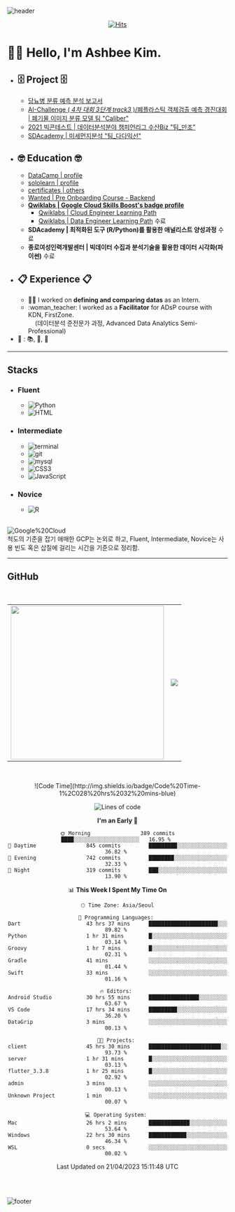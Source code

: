 ![header](https://capsule-render.vercel.app/api?type=waving&color=timeGradient&height=250&section=header&text=Ashbee%20Kim&fontSize=70&fontAlign=75&fontAlignY=45&desc=Codes,%20Docs,%20and%20Papers&descSize=20&descAlign=84&descAlignY=60)

  <div align=center>
	
  [![Hits](https://hits.seeyoufarm.com/api/count/incr/badge.svg?url=https%3A%2F%2Fgithub.com%2FAshbeeKim)](https://hits.seeyoufarm.com) 
	
  </div>

[//]: <> (대회 끝내고, script 공부하면서 capsule-render 참고한 방식으로 원하는 규격으로 재생성하기)


# 🙌🏻 Hello, I'm Ashbee Kim. 
* ## :file_cabinet: **Project** :file_cabinet:
  * [당뇨병 분류 예측 분석 보고서](https://docs.google.com/presentation/d/1C-j_9iaEcVS5mfMNPfzPMfVWOVj34lBlETePf6CTo2o/edit?usp=sharing)
  * [AI-Challenge ( _4차 대회 3단계 track3_ )/폐플라스틱 객체검출 예측 경진대회 | 폐기물 이미지 분류 모델 팀 "Caliber"](https://github.com/Proj-Caliber/Waste-Recycling-Image-Segmentation)
  * [2021 빅콘테스트 | 데이터분석분야 챔피언리그 수산Biz "팀_만조"](https://drive.google.com/file/d/1hCvM8B1dE7Mmhynd7sr88cPtLlFlF3Ud/view?usp=sharing)
  * [SDAcademy | 미세먼지분석 "팀_다다익선"](https://drive.google.com/file/d/1cqnHrDa93ztn9b4myRmc5PGxsOdbRAxG/view?usp=sharing)
* ## :nerd_face: **Education** :nerd_face:
  * [DataCamp | profile](https://www.datacamp.com/profile/ksbforest)
  * [sololearn | profile](https://www.sololearn.com/profile/21362772)
  * [certificates | others](https://drive.google.com/drive/folders/1AFk9ptH0VPadPxJ3Vv3By3qFXkfmwwhY?usp=sharing)
  * [Wanted | Pre Onboarding Course - Backend](https://github.com/PreOnboarding-Team-C)
  * **[Qwiklabs | Google Cloud Skills Boost's badge profile](https://www.cloudskillsboost.google/public_profiles/97e8f540-bf60-4f75-9a8e-025c1cc95a24)**
    * [Qwiklabs | Cloud Engineer Learning Path](https://www.cloudskillsboost.google/paths/11)
    * [Qwiklabs | Data Engineer Learning Path](https://www.cloudskillsboost.google/paths/16) 수료
  * **SDAcademy | 최적화된 도구 (R/Python)를 활용한 애널리스트 양성과정** 수료
  * **종로여성인력개발센터 | 빅데이터 수집과 분석기술을 활용한 데이터 시각화(파이썬)** 수료
* ## :clipboard: **Experience** :clipboard:
  * :woman_office_worker: I worked on **defining and comparing datas** as an Intern.
    <li> :woman_teacher: I worked as a <b>Facilitator</b> for ADsP course with KDN, FirstZone.</br>&nbsp&nbsp&nbsp&nbsp(데이터분석 준전문가 과정, Advanced Data Analytics Semi-Professional)</li>
* :key: : :books:, :art:, :candy:


---
[//]: <> (현재 보유 혹은 계발 중인 스킬셋)
## Stacks
* ### Fluent
  * <img alt="Python" src="https://img.shields.io/badge/Python-v3.7%20%7C%20v3.9-blue.svg?&style=flat&logo=Python&logoColor=white&labelColor=abcdef&cacheSeconds=3600$logoWidth=60"/>
  * <img alt="HTML" src="https://img.shields.io/badge/HTML5-jinja2%20%7C%20HTML-E34F26.svg?&style=flat&logo=HTML5&logoColor=white&labelColor=F99A66&cacheSeconds=3600$logoWidth=40"/>
* ### Intermediate
  * <img alt="terminal" src="https://img.shields.io/badge/shell-%20zsh%20%7C%20bash-999999.svg?&style=flat&logo=iTerm2&logoColor=white&labelColor=000000&cacheSeconds=3600$logoWidth=80"/>
  * <img alt="git" src="https://img.shields.io/badge/git-%20GitHub%20%7C%20GitLab%20-3e1166.svg?&style=flat&logo=git&labelColor=000000&cacheSeconds=3600$logoWidth=80"/>
  * <img alt="mysql" src="https://img.shields.io/badge/MySQL-%20MySQL%20%7C%20CloudSQL%20-4479A1.svg?&style=flat&logo=MySQL&labelColor=ffffff&cacheSeconds=3600$logoWidth=80"/>
  * <img alt="CSS3" src="https://img.shields.io/badge/%20CSS3%20-Bootstrap-lightblue.svg?&style=flat&logo=css3&logoColor=white&labelColor=1572B6&cacheSeconds=3600$logoWidth=50"/>
  * <img alt="JavaScript" src="https://img.shields.io/badge/%20vanillaJS%20%7C%20jQuery-lightyellow.svg?&style=flat&logo=javascript&logoColor=white&labelColor=F7DF1E&cacheSeconds=3600$logoWidth=50"/>
* ### Novice
  * <img alt="R" src="https://img.shields.io/badge/%20%20R%20%20-rpy2%20%7C%20Google%20Colab%20%7C%20r-3757bf.svg?&style=flat&logo=R&labelColor=9E9E99&cacheSeconds=3600$logoWidth=50"/>
</br>
<img alt="Google%20Cloud" src="https://img.shields.io/badge/GCP%28GCE%29-Cloud%20Shell%20%7C%20Cloud%20Storage%20%7C%20BigQuery%20%7C%20etc%2E-0C9D58.svg?&style=flat&logo=GoogleCloud&logoColor=white&labelColor=4285F4&cacheSeconds=3600$logoWidth=70"/>
</br>
척도의 기준을 잡기 애매한 GCP는 논외로 하고, Fluent, Intermediate, Novice는 사용 빈도 혹은 삽질에 걸리는 시간을 기준으로 정리함.
</br>


---
## GitHub 
<!--
[![Ashbee Kim's wakatime stats](https://github-readme-stats.vercel.app/api/wakatime?username=ashbeekim)](https://github.com/ashbeekim/github-readme-stats)
-->
[comment]: <> (GitHub README STATS and Profile Trophy 시작 지점)
</br>
<table><tbody>  
  <tr align="center">
    <td><a align="center" href="https://github.com/anuraghazra/github-readme-stats">
      <img width="350px" src="https://github-readme-stats.vercel.app/api?username=ashbeekim&show_icons=true&theme=buefy"/>
    </a></td>
    <td colspan="2"><a align="center" href="https://github.com/ryo-ma/github-profile-trophy">
      <img src="https://github-profile-trophy.vercel.app/?username=ashbeekim&theme=oldie"/>
    </a></td>
  </tr>
</tbody></table>    

[comment]: <> (GitHub Profile Trophy 종료 지점)
</br>


[comment]: <> (wakatime 시작 부분)

<div align="center" width="80%">
<!--START_SECTION:waka-->
![Code Time](http://img.shields.io/badge/Code%20Time-1%2C028%20hrs%2032%20mins-blue)

![Lines of code](https://img.shields.io/badge/From%20Hello%20World%20I%27ve%20Written-9.2%20million%20lines%20of%20code-blue)

**I'm an Early 🐤** 

```text
🌞 Morning                389 commits         ████░░░░░░░░░░░░░░░░░░░░░   16.95 % 
🌆 Daytime                845 commits         █████████░░░░░░░░░░░░░░░░   36.82 % 
🌃 Evening                742 commits         ████████░░░░░░░░░░░░░░░░░   32.33 % 
🌙 Night                  319 commits         ███░░░░░░░░░░░░░░░░░░░░░░   13.90 % 
```


📊 **This Week I Spent My Time On** 

```text
🕑︎ Time Zone: Asia/Seoul

💬 Programming Languages: 
Dart                     43 hrs 37 mins      ██████████████████████░░░   89.82 % 
Python                   1 hr 31 mins        █░░░░░░░░░░░░░░░░░░░░░░░░   03.14 % 
Groovy                   1 hr 7 mins         █░░░░░░░░░░░░░░░░░░░░░░░░   02.31 % 
Gradle                   41 mins             ░░░░░░░░░░░░░░░░░░░░░░░░░   01.44 % 
Swift                    33 mins             ░░░░░░░░░░░░░░░░░░░░░░░░░   01.16 % 

🔥 Editors: 
Android Studio           30 hrs 55 mins      ████████████████░░░░░░░░░   63.67 % 
VS Code                  17 hrs 34 mins      █████████░░░░░░░░░░░░░░░░   36.20 % 
DataGrip                 3 mins              ░░░░░░░░░░░░░░░░░░░░░░░░░   00.13 % 

🐱‍💻 Projects: 
client                   45 hrs 30 mins      ███████████████████████░░   93.73 % 
server                   1 hr 31 mins        █░░░░░░░░░░░░░░░░░░░░░░░░   03.13 % 
flutter_3.3.8            1 hr 25 mins        █░░░░░░░░░░░░░░░░░░░░░░░░   02.92 % 
admin                    3 mins              ░░░░░░░░░░░░░░░░░░░░░░░░░   00.13 % 
Unknown Project          1 min               ░░░░░░░░░░░░░░░░░░░░░░░░░   00.07 % 

💻 Operating System: 
Mac                      26 hrs 2 mins       █████████████░░░░░░░░░░░░   53.64 % 
Windows                  22 hrs 30 mins      ████████████░░░░░░░░░░░░░   46.34 % 
WSL                      0 secs              ░░░░░░░░░░░░░░░░░░░░░░░░░   00.02 % 
```


 Last Updated on 21/04/2023 15:11:48 UTC
<!--END_SECTION:waka-->
</div>
</br></br>

[comment]: <> (wakatime 종료 지점)


<!--
<h2 align="center">🛤️RoadMap</h2>
<ol><big><b>Step1.</b> Data Analyst</big></ol>
<ol><small>     <i>---------- in progress ----------</i></small></ol>
<ol><big><b>Step2.</b> Full Stack Developer</big></ol>
<!--<ol><big><b>Step3.</b> Data Scientist</big></ol>
[//]: <> (data analyst의 경우, Fundamentals, Statistics, Programming, Machine Learning, Text Mining/NLP, Visualization, Big Data, Data Ingestion, Data Munging, Toolbox에 대한 내용을 이해해야 함)
[//]: <> (full-stack은 PM, Design, Back-End, Front-End, Mobile, Databases, DevOps, Version Control 등을 다 할 수 있어야 함)
[//]: <> (data scientist는 보다 깊은 이해가 필요함_괜히 10년 경력자를 찾는게 아닌 듯_Math, Dev, Domain 삼위일체의 경지)-->

<!--
https://github-readme-streak-stats.herokuapp.com/demo/. 
vue, tokypnight_duo, prussian, buefy, blue-green, react, city-lights, ayu_night, blueberry_duo
[![GitHub Status](https://github-readme-streak-stats.herokuapp.com?user=AshbeeKim&theme=blueberry_duo)](https://git.io/streak-stats)
<p align="center" ><img src="https://github-readme-streak-stats.herokuapp.com?user=AshbeeKim&theme=blueberry_duo"/></p>
https://github.com/anuraghazra/github-readme-stats/blob/master/docs/readme_kr.md
[![Anurag's GitHub stats](https://github-readme-stats.vercel.app/api?username=ashbeekim&count_private=true)](https://github.com/anuraghazra/github-readme-stats)
[![willianrod's wakatime stats](https://github-readme-stats.vercel.app/api/wakatime?username=willianrod)](https://github.com/anuraghazra/github-readme-stats)
[![Top Langs](https://github-readme-stats.vercel.app/api/top-langs/?username=anuraghazra&layout=compact)](https://github.com/anuraghazra/github-readme-stats)
F0F8FF,D7ECFF,C6E2FF
7289DA, 9CACE5, aab8e8, b8c4ec, c6cff0, d4dbf3, e2e7f7, f0f3fb, 9AABE5, 9ABDEC
9CF5E5, A0F5CC, 9ADBE5
-->

<!--
가벼운 통계
<img src="https://github-readme-stats.vercel.app/api?username=AshbeeKim&show_icons=true&theme=" width="400">
트로피 형태
https://github.com/ryo-ma/github-profile-trophy
[![trophy](https://github-profile-trophy.vercel.app/?username=ashbeekim&theme=oldie&title=Commits,PullRequest,Repositories)](https://github.com/ryo-ma/github-profile-trophy)
3d model of GitHub contribution graph
https://skyline.github.com/
-->

<!--embedding markdown fontawesome icon
rr

-->


<!--마크다운 주석 처리 방법-->
[comment]: <> (markdown comment code)
[//]: <> (markdown comment shortcode)

![footer](https://capsule-render.vercel.app/api?type=waving&color=timeGradient&height=250&section=footer&text=Thank%20You&fontSize=90&fontAlignY=70)
